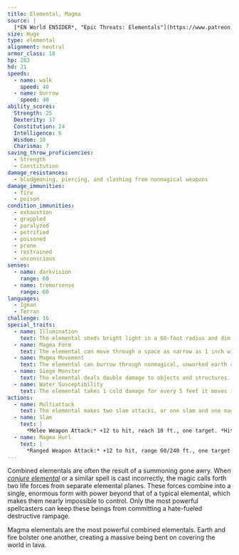 ```yaml
---
title: Elemental, Magma
source: |
  [*EN World EN5IDER*, "Epic Threats: Elementals"](https://www.patreon.com/posts/4229783)
size: Huge
type: elemental
alignment: neutral
armor_class: 18
hp: 283
hd: 21
speeds:
  - name: walk
    speed: 40
  - name: burrow
    speed: 40
ability_scores:
  Strength: 25
  Dexterity: 17
  Constitution: 24
  Intelligence: 6
  Wisdom: 10
  Charisma: 7
saving_throw_proficiencies:
  - Strength
  - Constitution
damage_resistances:
  - bludgeoning, piercing, and slashing from nonmagical weapons
damage_immunities:
  - fire
  - poison
condition_immunities:
  - exhaustion
  - grappled
  - paralyzed
  - petrified
  - poisoned
  - prone
  - restrained
  - unconscious
senses:
  - name: darkvision
    range: 60
  - name: tremorsense
    range: 60
languages:
  - Ignan
  - Terran
challenge: 16
special_traits:
  - name: Illumination
    text: The elemental sheds bright light in a 60-foot radius and dim light in an additional 60 feet.
  - name: Magma Form
    text: The elemental can move through a space as narrow as 1 inch wide without squeezing. A creature that touches the elemental or hits it with a melee attack while within 5 feet of it takes 16 (3d10) fire damage. In addition, the elemental can enter a hostile creature’s space and stop there. The first time it enters a creature’s space on a turn, that creature takes 16 (3d10) fire damage. The space the elemental occupies is difficult terrain for other creatures. A creature which ends its turn in the same space as the elemental takes 16 (3d10) fire damage.
  - name: Magma Movement
    text: The elemental can burrow through nonmagical, unworked earth and stone. While doing so, the elemental leaves a fiery tunnel in its wake.
  - name: Siege Monster
    text: The elemental deals double damage to objects and structures.
  - name: Water Susceptibility
    text: The elemental takes 1 cold damage for every 5 feet it moves in water or for every gallon of water splashed on it.
actions:
  - name: Multiattack
    text: The elemental makes two slam attacks, or one slam and one magma hurl attack.
  - name: Slam
    text: |
      *Melee Weapon Attack:* +12 to hit, reach 10 ft., one target. *Hit:* 28 (6d6 + 7) bludgeoning damage and 9 (2d8) fire damage and if the target is a creature it is grappled (escape DC 20). A creature grappled in this way is restrained and takes 16 (3d10) fire damage at the end of its turn. This damage does not stack with the end of turn damage from the elemental’s Magma Form. The elemental can grapple one Huge, two Large, or eight Medium or smaller creatures at one time.
  - name: Magma Hurl
    text: |
      *Ranged Weapon Attack:* +12 to hit, range 60/240 ft., one target. *Hit:* 33 (4d12 + 7) fire damage and if the target is a creature it is restrained by the magma. A creature can escape the magma and end the restrained condition by using its action to make a DC 19 Strength (Athletics) or Dexterity (Acrobatics) check. A target restrained in this way takes 16 (3d10) fire damage at the end of its turn.
---
```


Combined elementals are often the result of a summoning gone awry. When [*conjure elemental*](/spells/conjure-elemental/) or a similar spell is cast incorrectly, the magic calls forth two life forces from separate elemental planes. These forces combine into a single, enormous form with power beyond that of a typical elemental, which makes them nearly impossible to control. Only the most powerful spellcasters can keep these beings from committing a hate-fueled destructive rampage.

Magma elementals are the most powerful combined elementals. Earth and fire bolster one another, creating a massive being bent on covering the world in lava.
